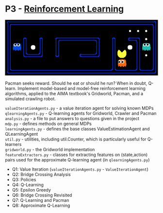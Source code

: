 # P3 - [Reinforcement Learning](http://inst.eecs.berkeley.edu/~cs188/pacman/reinforcement.html)

![pacman_reinforcement](pacman_reinforcement.png)

Pacman seeks reward. Should he eat or should he run? When in doubt, Q-learn. Implement model-based and model-free reinforcement learning algorithms, applied to the AIMA textbook's Gridworld, Pacman, and a simulated crawling robot.

`valueIterationAgents.py` -	a value iteration agent for solving known MDPs   
`qlearningAgents.py` - Q-learning agents for Gridworld, Crawler and Pacman   
`analysis.py` -	a file to put answers to questions given in the project   
`mdp.py` - defines methods on general MDPs   
`learningAgents.py` - defines the base classes ValueEstimationAgent and QLearningAgent   
`util.py` - utilities, including util.Counter, which is particularly useful for Q-learners   
`gridworld.py` - the Gridworld implementation   
`featureExtractors.py` - classes for extracting features on (state,action) pairs used for the approximate Q-learning agent (in `qlearningAgents.py`)   


* Q1: Value Iteration (`valueIterationAgents.py` - `ValueIterationAgent`) 
* Q2: Bridge Crossing Analysis
* Q3: Policies
* Q4: Q-Learning
* Q5: Epsilon Greedy
* Q6: Bridge Crossing Revisited
* Q7: Q-Learning and Pacman
* Q8: Approximate Q-Learning
